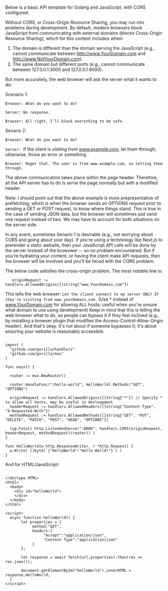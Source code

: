 
Below is a basic API template for Golang and JavaScript, with CORS configured. 

Without CORS, or Cross-Origin Resource Sharing, you may run into problems during development. 
By default, modern browsers block JavaScript from communicating with external domains (blocks Cross-Origin Resource Sharing), 
which for this context includes when:

1) The domain is different than the domain serving the JavaScript (e.g., cannot communicate between http://www.YourDomain.com and http://www.NotYourDomain.com).
1) The same domain but different ports (e.g., cannot communicate between 127.0.0.1:3000 and 127.0.0.1:8000).

But more accurately, the web browser will ask the server what it wants to do:

Scenario 1:

`Browser: What do you want to do?`

`Server: No response.`

`Browser: All right, I'll block everything to be safe.`


Senario 2:

`Browser: What do you want to do?`

`Server: `If the client is visiting from www.example.com, let them through; otherwise, throw an error or something.`

`Browser: Roger that. The user is from www.example.com, so letting them through.`


The above communication takes place within the page header. Therefore, all the API server has to do is serve the page normally but with a modified header.

Note: I should point out that the above example is more prepresentative of prefetching, which is when the browser sends an OPTIONS
request prior to sending a GET or POST request, to know where things stand. This is true in the case of
sending JSON data, but the browser will sometimes just send one request instead of two. We may have to account
for both situations on the server side.

In any event, sometimes Senario 1 is desirable (e.g., not worrying about CORS and going about your day).
If you're using a technology like Next.js to prerender a static website,  then your JavaScript API calls
will be done by the server instead of the browswer -- so no problem encountered.
But if you're hydrating your content, or having the client make API requests, then the browser will be involved
and you'll be faced with the CORS problem.

The below code satisfies the cross-origin problem. The most notable line is:

```
   originRequest := handlers.AllowedOrigins([]string{"www.YourDomain.com"})
```

This tells the web browser: `Let the client connect to my server ONLY IF they're visiting from www.yourDomain.com.` 
(Use * instead of www.YourDomain.com for allowing ALL hosts; useful when you're unsure what domain to use using development)
Keep in mind that this is telling the web browser what to do, so people can bypass it if they feel inclined (e.g.,
by installing a browser plugin that modifies the Access-Control-Allow-Origin header). 
And that's okay. It's not about if someone bypasses it; it's about ensuring your website is reasonably accessible.

```

import (
  "github.com/gorilla/handlers"
  "github.com/gorilla/mux" 
)

func main() {

  router := mux.NewRouter()

  router.HandleFunc("/hello-world", HelloWorld).Methods("GET", "OPTIONS")
  
  originRequest := handlers.AllowedOrigins([]string{"*"}) // Specify * to allow all hosts; may be useful in devleopment
  headerRequest := handlers.AllowedHeaders([]string{"Content-Type", "X-Requested-With"})
  methodRequest := handlers.AllowedMethods([]string{"GET", "PUT", "DELETE", "PATCH", "POST", "HEAD", "OPTIONS"})

  log.Fatal( http.ListenAndServe(":8000", handlers.CORS(originRequest, headerRequest, methodRequest)(router)) )
}

func HelloWorld(w http.ResponseWriter, r *http.Request) {
  w.Write( []byte(`{"HelloWorld":"Hello World!"}`) )      
}

```

And for HTML/JavaScript:

```

<!doctype HTML>
<html>
  <body>
    <div id="helloWorld">
    </div>
  </body>
</html>

<script>
  async function helloWorld() {
       let properties = {
            method:"GET",
            headers:{
                 "Accept":"application/json",
                 "Content-Type":"application/json"
            }
       };

       let response = await fetch(url,properties).then(res => res.json());

       document.getElementById("helloWorld").innerHTML = response.HelloWorld;
  }
</script>

```
